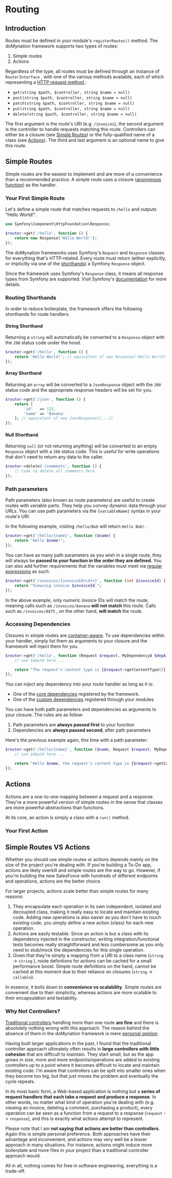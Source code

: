 # Routing

## Introduction

Routes must be defined in your module's `registerRoutes()` method. The doMynation framework supports two types of routes:

1. Simple routes
2. Actions

Regardless of the type, all routes must be defined through an instance of `RouterInterface` , with one of the various methods available, each of which representing a [HTTP request method ](https://developer.mozilla.org/en-US/docs/Web/HTTP/Methods):

* `get(string $path, $controller, string $name = null)`
* `post(string $path, $controller, string $name = null)`
* `patch(string $path, $controller, string $name = null)`
* `put(string $path, $controller, string $name = null)`
* `delete(string $path, $controller, string $name = null)`

The first argument is the route's URI \(e.g. `/invoices`\), the second argument is the controller to handle requests matching this route. Controllers can either be a closure \(see [Simple Routes](routing-1.md#simple-routes)\) or the fully-qualified name of a class \(see [Actions](routing-1.md#actions)\). The third and last argument is an optional name to give this route.

## Simple Routes

Simple routes are the easiest to implement and are more of a convenience than a recommended practice. A simple route uses a closure \([anonymous function](https://www.php.net/manual/en/functions.anonymous.php)\) as the handler.

### Your First Simple Route

Let's define a simple route that matches requests to `/hello` and outputs "Hello World!".

```php
use Symfony\Component\HttpFoundation\Response;

$router->get('/hello', function () {
    return new Response('Hello World!');
});
```

The doMynation frameworks uses Symfony's `Request` and `Response` classes for everything that's HTTP-related. Every route must return \(either explicitly, or implicitly via one of the [shorthands](routing-1.md#routing-shorthands)\) a Symfony `Response` object.

Since the framework uses Symfony's `Response` class, it means all response types from Symfony are supported. Visit Symfony's [documentation](https://symfony.com/doc/current/components/http_foundation.html#response) for more details.

### Routing Shorthands

In order to reduce boilerplate, the framework offers the following shorthands for route handlers:

#### String Shorthand

Returning a `string` will automatically be converted to a `Response` object with the `200` status code under the hood.

```php
$router->get('/hello', function () {
    return 'Hello World!'; // equivalent of new Response('Hello World!')
});
```

#### Array Shorthand

Returning an `array` will be converted to a `JsonResponse` object with the `200` status code and the appropriate response headers will be set for you.

```php
$router->get('/json', function () {
    return [
        'id'   => 123,
        'name' => 'Banana'
    ]; // equivalent of new JsonResponse([...])
});
```

#### Null Shorthand

Returning `null` \(or not returning anything\) will be converted to an empty `Response` object with a `200` status code. This is useful for write operations that don't need to return any data to the caller.

```php
$router->delete('/comments', function () {
    // Code to delete all comments here
});
```

### Path parameters

Path parameters \(also known as route parameters\) are useful to create routes with variable parts. They help you convey dynamic data through your URLs. You can use path parameters via the `{variableName}` syntax in your route's URI.

In the following example, visiting `/hello/Bob` will return `Hello Bob!` .

```php
$router->get('/hello/{name}', function ($name) {
    return "Hello $name!";
});
```

You can have as many path parameters as you wish in a single route, they will always be **passed to your function in the** **order they are defined**. You can also add further requirements that the variables must meet via [regular expressions](https://en.wikipedia.org/wiki/Regular_expression) as such:

```php
$router->get('/invoices/{invoiceId<\d+>}', function (int $invoiceId) {
    return "Viewinig invoice $invoiceId.";
});
```

In the above example, only numeric invoice IDs will match the route, meaning calls such as `/invoices/banana` **will** **not match** this route. Calls such as `/invoices/8475` , on the other hand, **will match** the route.

### Accessing Dependencies

Closures in simple routes are [container-aware](dependency-injection.md#container-aware-entities). To use dependencies within your handler, simply list them as arguments to your closure and the framework will inject them for you.

```php
$router->get('/hello', function (Request $request, MyDependencyA $depA) {
    // use $deptA here ...

    return "The request's content type is {$request->getContentType()}.";
});
```

You can inject any dependency into your route handler as long as it is:

* One of the [core dependencies](dependency-injection.md#core-dependencies) registered by the framework.
* One of the [custom dependencies](routing.md#registering-dependencies) registered through your modules

You can have both path parameters and dependencies as arguments to your closure. The rules are as follow:

1. Path parameters are **always passed first** to your function
2. Dependencies are **always passed second**, after path parameters

Here's the previous example again, this time with a path parameter:

```php
$router->get('/hello/{name}', function ($name, Request $request, MyDependencyA $depA) {
    // use $deptA here ...

    return "Hello $name, the request's content type is {$request->getContentType()}.";
});
```

## Actions

Actions are a one-to-one mapping between a request and a response. They're a more powerful version of simple routes in the sense that classes are more powerful abstractions than functions. 

At its core, an action is simply a class with a `run()` method.

### Your First Action

## Simple Routes VS Actions

Whether you should use simple routes or actions depends mainly on the size of the project you're dealing with. If you're building a To-Do app, actions are likely overkill and simple routes are the way to go. However, if you're building the new SalesForce with hundreds of different endpoints and operations, actions are the better choice.

For larger projects, actions scale better than simple routes for many reasons:

1. They encapsulate each operation in its own independent, isolated and decoupled class, making it really easy to locate and maintain existing code. Adding new operations is also easier as you don't have to touch existing code, you simply define a new action \(class\) for each new operation.
2. Actions are easily testable. Since an action is but a class with its dependency injected in the constructor, writing integration/functional tests becomes really straightforward and less cumbersome as you only need to stub/mock the dependencies for this single operation.
3. Given that they're simply a mapping from a URI to a class name \(`string` -&gt; `string` \), route definitions for actions can be cached for a small performance boost. Simple route definitions on the hand, cannot be cached at this moment due to their reliance on closures \(`string` -&gt; `callable`\).

In essence, it boils down to **convenience vs scalability**. Simple routes are convenient due to their simplicity, whereas actions are more scalable to their encapsulation and testability.

### Why Not Controllers?

[Traditional controllers](https://symfony.com/doc/current/controller.html#a-simple-controller) handling more than one route **are fine** and there is absolutely nothing wrong with this approach. The reason behind the absence of them in the doMynation framework is mere [personal opinion](./#what). 

Having built larger applications in the past, I found that the traditional controller approach ultimately often results in **large controllers with little cohesion** that are difficult to maintain. They start small, but as the app grows in size, more and more endpoints/operations are added to existing controllers up to a point where it becomes difficult to locate and maintain existing code. I'm aware that controllers can be split into smaller ones when they become too big, but that just moves the problem and eventually the cycle repeats.

In its most basic form, a Web-based application is nothing but a **series of request handlers that each take a request and produce a response**. In other words, no matter what kind of operation you're dealing with \(e.g. viewing an invoice, deleting a comment, purchasing a product\), every operation can be seen as a function from a request to a response \(`request` -&gt; `response`\), and this is exactly what actions attempt to represent.

Please note that I am **not saying that actions are better than controllers**. Again this is simple personal preference. Both approaches have their advantage and inconvenient, and actions may very well be a lesser approach in many situations. For instance, actions might induce more boilerplate and more files in your project than a traditional controller approach would. 

All in all, nothing comes for free in software engineering, everything is a trade-off. 

